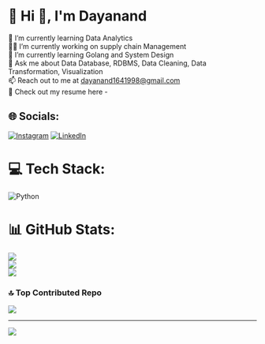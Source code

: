  # 💫                               Hi 👋, I'm Dayanand
🌱 I’m currently learning Data Analytics<br>👨‍💻 I’m currently working on supply chain Management<br>🌱 I’m currently learning Golang and System Design<br>💬 Ask me about Data Database, RDBMS, Data Cleaning, Data Transformation, Visualization<br>📫 Reach out to me at dayanand1641998@gmail.com<br>📑 Check out my resume here -


## 🌐 Socials:
[![Instagram](https://img.shields.io/badge/Instagram-%23E4405F.svg?logo=Instagram&logoColor=white)](https://instagram.com/https://www.instagram.com/dayanand_98/) [![LinkedIn](https://img.shields.io/badge/LinkedIn-%230077B5.svg?logo=linkedin&logoColor=white)](https://linkedin.com/in/linkedin.com/in/dayanand-dataanalyst) 

# 💻 Tech Stack:
![Python](https://img.shields.io/badge/python-3670A0?style=flat&logo=python&logoColor=ffdd54)
# 📊 GitHub Stats:
![](https://github-readme-stats.vercel.app/api?username=daya161998&theme=dark&hide_border=false&include_all_commits=true&count_private=true)<br/>
![](https://github-readme-streak-stats.herokuapp.com/?user=daya161998&theme=dark&hide_border=false)<br/>
![](https://github-readme-stats.vercel.app/api/top-langs/?username=daya161998&theme=dark&hide_border=false&include_all_commits=true&count_private=true&layout=compact)

### 🔝 Top Contributed Repo
![](https://github-contributor-stats.vercel.app/api?username=daya161998&limit=5&theme=dark&combine_all_yearly_contributions=true)

---
[![](https://visitcount.itsvg.in/api?id=daya161998&icon=0&color=3)](https://visitcount.itsvg.in)

<!-- Proudly created with GPRM ( https://gprm.itsvg.in ) -->
